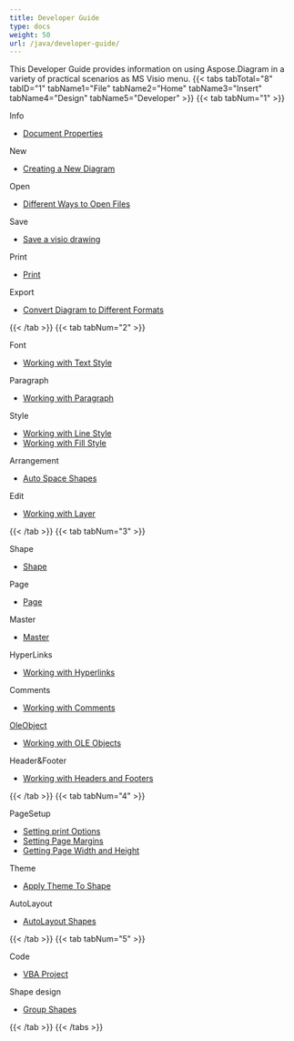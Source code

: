 ```yaml
---
title: Developer Guide
type: docs
weight: 50
url: /java/developer-guide/
---
```


This Developer Guide provides information on using Aspose.Diagram in a variety of practical scenarios as MS Visio menu.
{{< tabs tabTotal="8" tabID="1" tabName1="File" tabName2="Home" tabName3="Insert" tabName4="Design" tabName5="Developer" >}}
{{< tab tabNum="1" >}}
<div class="row">
    <div class="col-md-6">
        <p>Info</p>
        <ul>
            <li><a href="/diagram/java/document-properties/">Document Properties</a></li>
        </ul>
        <p>New</p>
        <ul>
            <li><a href="/diagram/java/your-first-aspose-diagram-application-hello-world/#code-sample-creating-a-new-diagram">Creating a New Diagram</a></li>
        </ul>
        <p>Open</p>
        <ul>
            <li><a href="/diagram/java/load-or-create-a-visio-drawing/">Different Ways to Open Files</a></li>
       </ul>
        <p>Save</p>
        <ul>
            <li><a href="/diagram/java/save-a-visio-drawing/">Save a visio drawing</a></li>
        </ul>
    </div>
    <div class="col-md-6">
	   <p>Print</p>
        <ul>
            <li><a href="/diagram/java/working-with-print/">Print</a></li>
        </ul>
        <p>Export</p>
        <ul>
            <li><a href="/diagram/java/how-to-convert-a-visio-diagram/">Convert Diagram to Different Formats</a></li>
        </ul>
    </div>
</div>
{{< /tab >}}
{{< tab tabNum="2" >}}
<div class="row">
    <div class="col-md-6">
        <p>Font</p>
        <ul>
		        <li><a href="/diagram/java/working-with-text/">Working with Text Style</a></li>
        </ul>
       <p>Paragraph</p>
        <ul>
		        <li><a href="/diagram/java/working-with-shapes-paragraph/">Working with Paragraph</a></li>
        </ul>
       <p>Style</p>
        <ul>
					 <li><a href="/diagram/java/set-visio-shape-s-xform-line-and-fill-data/">Working with Line Style</a></li>
					 <li><a href="/diagram/java/set-visio-shape-s-xform-line-and-fill-data/">Working with Fill Style</a></li>
        </ul>  
        <p>Arrangement</p>
        <ul>
					 <li><a href="/diagram/java/auto-space-a-collection-of-shapes-in-the-visio-page/">Auto Space Shapes</a></li>
        </ul>  
        <p>Edit</p>
        <ul>
            <li><a href="/diagram/java/working-with-layers/">Working with Layer</a></li>
        </ul>                
    </div>
</div>
{{< /tab >}}
{{< tab tabNum="3" >}}
<div class="row">
    <div class="col-md-6">
        <p>Shape</p>
        <ul>
            <li><a href="/diagram/java/add-retrieve-copy-and-read-visio-shape-data/">Shape</a></li>
        </ul>
        <ul>
        </ul>
        <p>Page</p>
        <ul>
            <li><a href="/diagram/java/retrieve-get-copy-and-insert-a-page/">Page</a></li>
        </ul>
        <p>Master</p>    
        <ul>
            <li><a href="/diagram/java/working-with-masters/">Master</a></li>
        </ul>
		   <p>HyperLinks</p>
        <ul>
            <li><a href="/diagram/java/working-with-hyperlinks/">Working with Hyperlinks</a></li>
        </ul>
        <p>Comments</p>
        <ul>
            <li><a href="/diagram/java/working-with-comments/">Working with Comments</a></li>
        </ul>       
    </div>
    <div class="col-md-6">       
        <p><a href="/diagram/java/ole-objects-in-visio-diagram/">OleObject</a></p>
        <ul>
            <li><a href="/diagram/java/manipulate-the-embedded-ole-objects-in-visio-diagram/">Working with OLE Objects</a></li>
        </ul>     
        <p>Header&Footer</p>
        <ul>
        <li><a href="/diagram/java/working-with-headers-and-footers/">Working with Headers and Footers</a></li>
        </ul>
    </div>
</div>
{{< /tab >}}
{{< tab tabNum="4" >}}
<div class="row">
    <div class="col-md-6">
        <p>PageSetup</p>
        <ul>
            <li><a href="/diagram/java/setting-print-options/">Setting print Options</a></li>
            <li><a href="/diagram/java/setting-margins/">Setting Page Margins</a></li>
            <li><a href="/diagram/java/get-paper-width-and-height-of-page/">Getting Page Width and Height</a></li>
        </ul>    
        <p>Theme</p>
        <ul>
            <li><a href="/diagram/java/apply-theme-to-shape/">Apply Theme To Shape</a></li>
        </ul>
       <p>AutoLayout</p>
        <ul>
            <li><a href="/diagram/java/create-update-layout-and-auto-fit-shapes/">AutoLayout Shapes</a></li>
        </ul>     
    </div>
</div>
{{< /tab >}}
{{< tab tabNum="5" >}}
<div class="row">
    <div class="col-md-6">
        <p>Code</p>
        <ul>
         <li><a href="/diagram/java/working-with-vbaproject/">VBA Project</a></li>
        </ul>
        <p>Shape design</p>
        <ul>
         <li><a href="/diagram/java/group-convert-and-verify-shapes/#Group Shapes Programming Sample">Group Shapes</a></li>
        </ul>        
    </div>
</div>
{{< /tab >}}
{{< /tabs >}}


